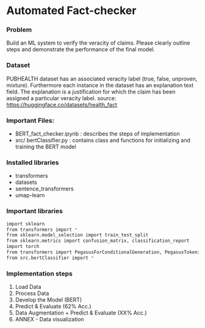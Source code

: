 # Automated Fact-checker

### Problem
Build an ML system to verify the veracity of claims. Please clearly outline steps and demonstrate the performance of the final model.

### Dataset
PUBHEALTH dataset has an associated veracity label (true, false, unproven, mixture). Furthermore each instance in the dataset has an explanation text field. The explanation is a justification for which the claim has been assigned a particular veracity label.
source: https://huggingface.co/datasets/health_fact


### Important Files:
* BERT_fact_checker.ipynb : describes the steps of implementation
* src/ bertClassifier.py : contains class and functions for initializing and training the BERT model


### Installed libraries
* transformers 
* datasets 
* sentence_transformers 
* umap-learn


### Important libraries
```bash
import sklearn
from transformers import *
from sklearn.model_selection import train_test_split
from sklearn.metrics import confusion_matrix, classification_report
import torch
from transformers import PegasusForConditionalGeneration, PegasusTokenizer
from src.bertClassifier import *
```

### Implementation steps
1.   Load Data
2.   Process Data
3.   Develop the Model (BERT)
4.   Predict & Evaluate (62% Acc.)
5.   Data Augmentation + Predict & Evaluate (XX% Acc.)
6.   ANNEX - Data visualization
